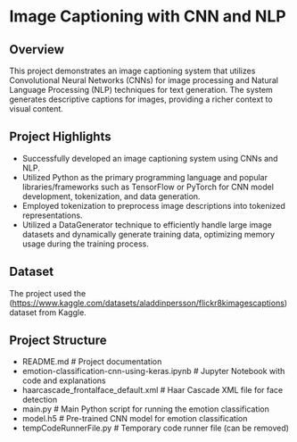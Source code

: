 # Image Captioning with CNN and NLP

## Overview
This project demonstrates an image captioning system that utilizes Convolutional Neural Networks (CNNs) for image processing and Natural Language Processing (NLP) techniques for text generation. The system generates descriptive captions for images, providing a richer context to visual content.

## Project Highlights
- Successfully developed an image captioning system using CNNs and NLP.
- Utilized Python as the primary programming language and popular libraries/frameworks such as TensorFlow or PyTorch for CNN model development, tokenization, and data generation.
- Employed tokenization to preprocess image descriptions into tokenized representations.
- Utilized a DataGenerator technique to efficiently handle large image datasets and dynamically generate training data, optimizing memory usage during the training process.

## Dataset
The project used the (https://www.kaggle.com/datasets/aladdinpersson/flickr8kimagescaptions) dataset from Kaggle. 
## Project Structure
- README.md               # Project documentation
- emotion-classification-cnn-using-keras.ipynb   # Jupyter Notebook with code and explanations
- haarcascade_frontalface_default.xml   # Haar Cascade XML file for face detection
- main.py                 # Main Python script for running the emotion classification
- model.h5                # Pre-trained CNN model for emotion classification
- tempCodeRunnerFile.py   # Temporary code runner file (can be removed)



